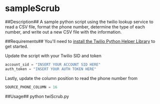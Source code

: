 # sampleScrub

##Description##
A sample python script using the twilio lookup service to read a CSV file, format the phone number, determine the type of each number, and write out a new CSV file with the information. 

##Requirements##
You'll need to [install the Twilio Python Helper Library](https://www.twilio.com/docs/python/install) to get started.

Update the script with your Twilio SID and token
```Python
account_sid = "INSERT YOUR ACCOUNT SID HERE"
auth_token = "INSERT YOUR AUTH TOKEN HERE"
```

Lastly, update the column position to read the phone number from
```Python
SOURCE_PHONE_COLUMN = 16
```

##Usage##
python twiScrub.py

